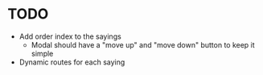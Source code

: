 # TODO

- Add order index to the sayings
  - Modal should have a "move up" and "move down" button to keep it simple
- Dynamic routes for each saying
